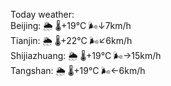 Today weather:  
Beijing: 🌦   🌡️+19°C 🌬️↓7km/h  
Tianjin: 🌦   🌡️+22°C 🌬️↙6km/h  
Shijiazhuang: 🌦   🌡️+19°C 🌬️→15km/h  
Tangshan: 🌦   🌡️+19°C 🌬️←6km/h  

